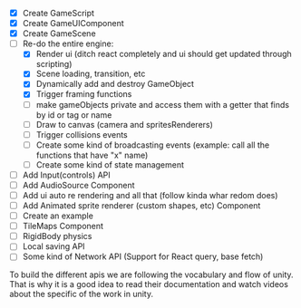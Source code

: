 -   [x] Create GameScript
-   [x] Create GameUIComponent
-   [x] Create GameScene
-   [ ] Re-do the entire engine:
    -   [x] Render ui (ditch react completely and ui should get updated through scripting)
    -   [x] Scene loading, transition, etc
    -   [x] Dynamically add and destroy GameObject
    -   [x] Trigger framing functions
    -   [ ] make gameObjects private and access them with a getter that finds by id or tag or name
    -   [ ] Draw to canvas (camera and spritesRenderers)
    -   [ ] Trigger collisions events
    -   [ ] Create some kind of broadcasting events (example: call all the functions that have "x" name)
    -   [ ] Create some kind of state management
-   [ ] Add Input(controls) API
-   [ ] Add AudioSource Component
-   [ ] Add ui auto re rendering and all that (follow kinda whar redom does)
-   [ ] Add Animated sprite renderer (custom shapes, etc) Component
-   [ ] Create an example
-   [ ] TileMaps Component
-   [ ] RigidBody physics
-   [ ] Local saving API
-   [ ] Some kind of Network API (Support for React query, base fetch)

To build the different apis we are following the vocabulary and flow of unity. That is why it is a good idea to read their documentation and watch videos about the specific of the work in unity.
